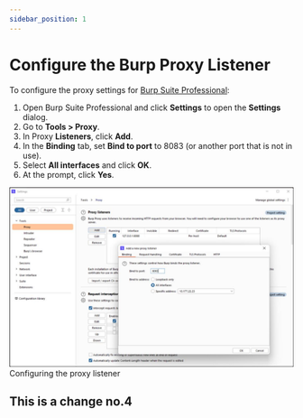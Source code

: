 ```yaml
---
sidebar_position: 1
---
```


# Configure the Burp Proxy Listener

To configure the proxy settings for [Burp Suite Professional](https://portswigger.net/burp/pro):

1. Open Burp Suite Professional and click **Settings** to open the **Settings** dialog.
2. Go to **Tools > Proxy**.
3. In Proxy **Listeners**, click **Add**.
4. In the **Binding** tab, set **Bind to port** to 8083 (or another port that is not in use).
5. Select **All interfaces** and click **OK**.
6. At the prompt, click **Yes**.

![](../../img/16.jpg)
Configuring the proxy listener

## This is a change no.4
